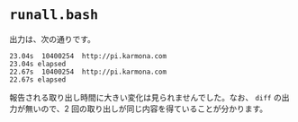 # `runall.bash`

出力は、次の通りです。

```
23.04s  10400254  http://pi.karmona.com
23.04s elapsed
22.67s  10400254  http://pi.karmona.com
22.67s elapsed
```

報告される取り出し時間に大きい変化は見られませんでした。なお、 `diff` の出力が無いので、2 回の取り出しが同じ内容を得ていることが分かります。
